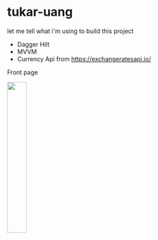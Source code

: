 # tukar-uang
let me tell what i'm using to build this project
- Dagger Hilt
- MVVM
- Currency Api
  from https://exchangeratesapi.io/
  
Front page

<img src="https://user-images.githubusercontent.com/55945729/115102163-6f29d500-9f73-11eb-9a82-b6953517d90c.png" width="30%">
